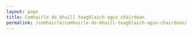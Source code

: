 ```yaml
---
layout: page
title: Comhairle do bhuill teaghlaich agus chàirdean
permalink: /comhairle/comhairle-do-bhuill-teaghlaich-agus-chairdean/
---
```

